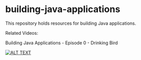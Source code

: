 # building-java-applications
This repository holds resources for building Java applications.


Related Videos:


Building Java Applications - Episode 0 - Drinking Bird 


[![ALT TEXT](https://img.youtube.com/vi/2FZd5eju0vk/0.jpg)](https://www.youtube.com/watch?v=2FZd5eju0vk)
